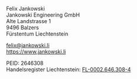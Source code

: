Felix Jankowski  
Jankowski Engineering GmbH  
Alte Landstrasse 1  
9496 Balzers   
Fürstentum Liechtenstein 

[felix@jankowski.li](mailto:felix@jankowski.li)  
https://www.jankowski.li

PEID: 2646308  
Handelsregister Liechtenstein: [FL-0002.646.308-4](https://www.oera.li/cr-portal/auszug/auszug.xhtml?uid=FL-0002.646.308-4)
